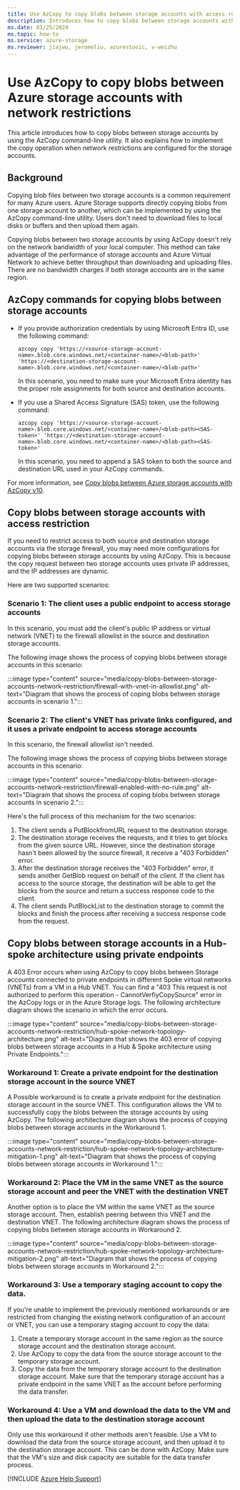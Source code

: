 ```yaml
---
title: Use AzCopy to copy blobs between storage accounts with access restriction
description: Introduces how to copy blobs between storage accounts with AzCopy and how to implement the copy operation when network restrictions are set for the storage accounts.
ms.date: 03/25/2024
ms.topic: how-to
ms.service: azure-storage
ms.reviewer: jiajwu, jeromeliu, azurestocic, v-weizhu
---
```

# Use AzCopy to copy blobs between Azure storage accounts with network restrictions

This article introduces how to copy blobs between storage accounts by using the AzCopy command-line utility. It also explains how to implement the copy operation when network restrictions are configured for the storage accounts.

## Background

Copying blob files between two storage accounts is a common requirement for many Azure users. Azure Storage supports directly copying blobs from one storage account to another, which can be implemented by using the AzCopy command-line utility. Users don't need to download files to local disks or buffers and then upload them again.

Copying blobs between two storage accounts by using AzCopy doesn't rely on the network bandwidth of your local computer. This method can take advantage of the performance of storage accounts and Azure Virtual Network to achieve better throughput than downloading and uploading files. There are no bandwidth charges if both storage accounts are in the same region.

## AzCopy commands for copying blobs between storage accounts

- If you provide authorization credentials by using Microsoft Entra ID, use the following command:

    ```azcopy
    azcopy copy 'https://<source-storage-account-name>.blob.core.windows.net/<container-name>/<blob-path>' 'https://<destination-storage-account-name>.blob.core.windows.net/<container-name>/<blob-path>'
    ```

    In this scenario, you need to make sure your Microsoft Entra identity has the proper role assignments for both source and destination accounts.

- If you use a Shared Access Signature (SAS) token, use the following command:

    ```azcopy
    azcopy copy 'https://<source-storage-account-name>.blob.core.windows.net/<container-name>/<blob-path><SAS-token>' 'https://<destination-storage-account-name>.blob.core.windows.net/<container-name>/<blob-path><SAS-token>'
    ```

    In this scenario, you need to append a SAS token to both the source and destination URL used in your AzCopy commands.

For more information, see [Copy blobs between Azure storage accounts with AzCopy v10](/azure/storage/common/storage-use-azcopy-blobs-copy).

## Copy blobs between storage accounts with access restriction

If you need to restrict access to both source and destination storage accounts via the storage firewall, you may need more configurations for copying blobs between storage accounts by using AzCopy. This is because the copy request between two storage accounts uses private IP addresses, and the IP addresses are dynamic.

Here are two supported scenarios:

### Scenario 1: The client uses a public endpoint to access storage accounts

In this scenario, you must add the client's public IP address or virtual network (VNET) to the firewall allowlist in the source and destination storage accounts.

The following image shows the process of copying blobs between storage accounts in this scenario:

:::image type="content" source="media/copy-blobs-between-storage-accounts-network-restriction/firewall-with-vnet-in-allowlist.png" alt-text="Diagram that shows the process of coping blobs between storage accounts in scenario 1.":::

### Scenario 2: The client's VNET has private links configured, and it uses a private endpoint to access storage accounts

In this scenario, the firewall allowlist isn't needed.

The following image shows the process of copying blobs between storage accounts in this scenario:

:::image type="content" source="media/copy-blobs-between-storage-accounts-network-restriction/firewall-enabled-with-no-rule.png" alt-text="Diagram that shows the process of coping blobs between storage accounts in scenario 2.":::

Here's the full process of this mechanism for the two scenarios:

1. The client sends a PutBlockfromURL request to the destination storage.
2. The destination storage receives the requests, and it tries to get blocks from the given source URL. However, since the destination storage hasn't been allowed by the source firewall, it receive a "403 Forbidden" error.
3. After the destination storage receives the "403 Forbidden" error, it sends another GetBlob request on behalf of the client. If the client has access to the source storage, the destination will be able to get the blocks from the source and return a success response code to the client.
4. The client sends PutBlockList to the destination storage to commit the blocks and finish the process after receiving a success response code from the request.

## Copy blobs between storage accounts in a Hub-spoke architecture using private endpoints
A 403 Error occurs when using AzCopy to copy blobs between Storage accounts connected to private endpoints in different Spoke virtual networks (VNETs) from a VM in a Hub VNET. You can find a "403 This request is not authorized to perform this operation - CannotVerfiyCopySource" error in the AzCopy logs or in the Azure Storage logs. The following architecture diagram shows the scenario in which the error occurs.

:::image type="content" source="media/copy-blobs-between-storage-accounts-network-restriction/hub-spoke-network-topology-architecture.png" alt-text="Diagram that shows the 403 error of copying blobs between storage accounts in a Hub & Spoke architecture using Private Endpoints.":::


### Workaround 1: Create a private endpoint for the destination storage account in the source VNET
A Possible workaround is to create a private endpoint for the destination storage account in the source VNET. This configuration allows the VM to successfully copy the blobs between the storage accounts by using AzCopy. The following architecture diagram shows the process of copying blobs between storage accounts in the Workaround 1.

:::image type="content" source="media/copy-blobs-between-storage-accounts-network-restriction/hub-spoke-network-topology-architecture-mitigation-1.png" alt-text="Diagram that shows the process of copying blobs between storage accounts in Workaround 1.":::

### Workaround 2: Place the VM in the same VNET as the source storage account and peer the VNET with the destination VNET
Another option is to place the VM within the same VNET as the source storage account. Then, establish peering between this VNET and the destination VNET. The following architecture diagram shows the process of copying blobs between storage accounts in Workaround 2.

:::image type="content" source="media/copy-blobs-between-storage-accounts-network-restriction/hub-spoke-network-topology-architecture-mitigation-2.png" alt-text="Diagram that shows the process of copying blobs between storage accounts in Workaround 2.":::

### Workaround 3: Use a temporary staging account to copy the data.
If you're unable to implement the previously mentioned workarounds or are restricted from changing the existing network configuration of an account or VNET, you can use a temporary staging account to copy the data:

1. Create a temporary storage account in the same region as the source storage account and the destination storage account.
2. Use AzCopy to copy the data from the source storage account to the temporary storage account.
3. Copy the data from the temporary storage account to the destination storage account. Make sure that the temporary storage account has a private endpoint in the same VNET as the account before performing the data transfer.

### Workaround 4: Use a VM and download the data to the VM and then upload the data to the destination storage account
Only use this workaround if other methods aren't feasible. Use a VM to download the data from the source storage account, and then upload it to the destination storage account. This can be done with AzCopy. Make sure that the VM's size and disk capacity are suitable for the data transfer process.

[!INCLUDE [Azure Help Support](../../../includes/azure-help-support.md)]
